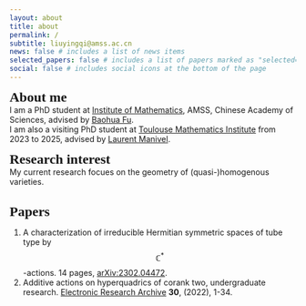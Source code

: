 ```yaml
---
layout: about
title: about
permalink: /
subtitle: liuyingqi@amss.ac.cn
news: false # includes a list of news items
selected_papers: false # includes a list of papers marked as "selected={true}"
social: false # includes social icons at the bottom of the page
---
```

<b><font size="5"><font style="font-family: Gill Sans">About me</font></font></b> 
<br>
I am a PhD student at [Institute of Mathematics](http://www.math.ac.cn/), AMSS, Chinese Academy of Sciences, advised by [Baohua Fu](http://www.math.ac.cn/people/fbh/).<br>
I am also a visiting PhD student at [Toulouse Mathematics Institute](https://www.math.univ-toulouse.fr/fr/) from 2023 to 2025, advised by [Laurent Manivel](https://manivel.perso.math.cnrs.fr/).<br>

<b><font size="5"><font style="font-family: Gill Sans">Research interest</font></font></b> 
<br>
My current research focues on the geometry of (quasi-)homogenous varieties. <br><br>

<b><font size="5"><font style="font-family: Gill Sans"> Papers </font></font></b> 
<br>
1. A characterization of irreducible Hermitian symmetric spaces of tube type by $$\mathbb{C}^{*}$$-actions. 14 pages, [arXiv:2302.04472](https://arxiv.org/abs/2302.04472).
2. Additive actions on hyperquadrics of corank two, undergraduate research.
   [Electronic Research Archive](https://www.aimspress.com/article/doi/10.3934/era.2022001?viewType=HTML) <b>30</b>, (2022), 1-34.
   
   


